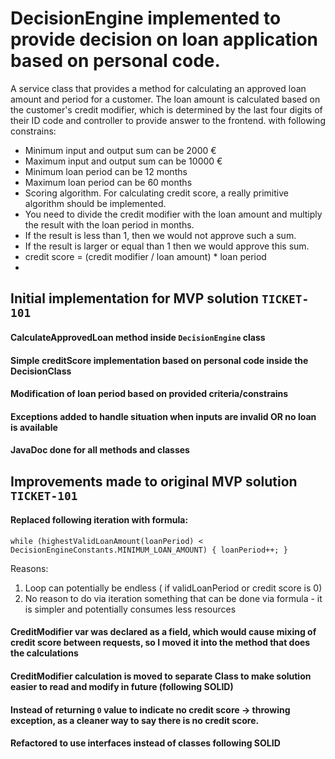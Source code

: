 # DecisionEngine implemented to provide decision on loan application based on personal code. 

A service class that provides a method for calculating an approved loan amount and period for a customer.
The loan amount is calculated based on the customer's credit modifier,
which is determined by the last four digits of their ID code and controller to provide answer to the frontend.
with following constrains:

- Minimum input and output sum can be 2000 €
- Maximum input and output sum can be 10000 €
- Minimum loan period can be 12 months
- Maximum loan period can be 60 months
- Scoring algorithm. For calculating credit score, a really primitive algorithm should be implemented.
- You need to divide the credit modifier with the loan amount and multiply the result with the loan
period in months.
- If the result is less than 1, then we would not approve such a sum.
- If the result is larger or equal than 1 then we would approve this sum.
- credit score = (credit modifier / loan amount) * loan period
- 
## Initial implementation for MVP solution `TICKET-101`

#### CalculateApprovedLoan method inside `DecisionEngine` class
#### Simple creditScore implementation based on personal code inside the DecisionClass
#### Modification of loan period based on provided criteria/constrains
#### Exceptions added to handle situation when inputs are invalid OR no loan is available 
#### JavaDoc done for all methods and classes

## Improvements made to original MVP solution `TICKET-101`

#### Replaced following iteration with formula:

`
while (highestValidLoanAmount(loanPeriod) < DecisionEngineConstants.MINIMUM_LOAN_AMOUNT) {
loanPeriod++;
}
`

Reasons:
1. Loop can potentially be endless ( if validLoanPeriod or credit score is 0)
2. No reason to do via iteration something that can be done via formula - it is simpler and potentially consumes less resources

####  CreditModifier var was declared as a  field, which would cause mixing of credit score between requests, so I moved it into the method that does the calculations

####  CreditModifier calculation is moved to separate Class to make solution easier to read and modify in future (following SOLID)

####  Instead of returning `0` value to indicate no credit score -> throwing exception, as a cleaner way to say there is no credit score.


#### Refactored to use interfaces instead of classes following SOLID